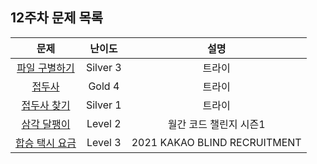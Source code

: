 ## 12주차 문제 목록

|                                       문제                                        |  난이도  |             설명             |
| :-------------------------------------------------------------------------------: | :------: | :--------------------------: |
|               [파일 구별하기](https://www.acmicpc.net/problem/2371)               | Silver 3 |            트라이            |
|                  [접두사](https://www.acmicpc.net/problem/5052)                   |  Gold 4  |            트라이            |
|               [접두사 찾기](https://www.acmicpc.net/problem/14426)                | Silver 1 |            트라이            |
|  [삼각 달팽이](https://school.programmers.co.kr/learn/courses/30/lessons/68645)   | Level 2  |    월간 코드 챌린지 시즌1    |
| [합승 택시 요금](https://school.programmers.co.kr/learn/courses/30/lessons/77885) | Level 3  | 2021 KAKAO BLIND RECRUITMENT |
